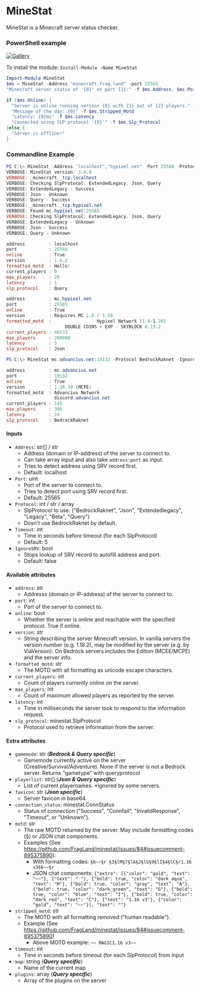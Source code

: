 # MineStat

MineStat is a Minecraft server status checker.

### PowerShell example

[![Gallery](https://img.shields.io/powershellgallery/v/MineStat?color=blue&label=PowerShell%20module&style=plastic)](https://www.powershellgallery.com/packages/MineStat/)

To install the module: `Install-Module -Name MineStat`

```powershell
Import-Module MineStat
$ms = MineStat -Address "minecraft.frag.land" -port 25565
"Minecraft server status of '{0}' on port {1}:" -f $ms.Address, $ms.Port

if ($ms.Online) {
  "Server is online running version {0} with {1} out of {2} players." -f $ms.Version, $ms.Current_Players, $ms.Max_Players
  "Message of the day: {0}" -f $ms.Stripped_Motd
  "Latency: {0}ms" -f $ms.Latency
  "Connected using SLP protocol '{0}'" -f $ms.Slp_Protocol
}else {
  "Server is offline!"
}
```

### Commandline Example

```powershell
PS C:\> MineStat -Address "localhost","hypixel.net" -Port 25568 -Protocol Extendedlegacy,Json,Query -Timeout 2 -verbose
VERBOSE: MineStat version: 3.0.0
VERBOSE: _minecraft._tcp.localhost
VERBOSE: Checking SlpProtocol: ExtendedLegacy, Json, Query
VERBOSE: ExtendedLegacy - Success
VERBOSE: Json - Unknown
VERBOSE: Query - Success
VERBOSE: _minecraft._tcp.hypixel.net
VERBOSE: Found mc.hypixel.net:25565
VERBOSE: Checking SlpProtocol: ExtendedLegacy, Json, Query
VERBOSE: ExtendedLegacy - Unknown
VERBOSE: Json - Success
VERBOSE: Query - Unknown

address         : localhost
port            : 25568
online          : True
version         : 1.6.2
formatted_motd  : Hello!
current_players : 0
max_players     : 20
latency         : 1
slp_protocol    : Query

address         : mc.hypixel.net
port            : 25565
online          : True
version         : Requires MC 1.8 / 1.20
formatted_motd  :                 Hypixel Network [1.8-1.20]
                      DOUBLE COINS + EXP - SKYBLOCK 0.19.2
current_players : 46533
max_players     : 200000
latency         : 5
slp_protocol    : Json

PS C:\> MineStat mc.advancius.net:19132 -Protocol BedrockRaknet -IgnoreSRV

address         : mc.advancius.net
port            : 19132
online          : True
version         : 1.20.10 (MCPE)
formatted_motd  : Advancius Network
                  discord.advancius.net
current_players : 145
max_players     : 300
latency         : 24
slp_protocol    : BedrockRaknet
```
#### Inputs

- `Address`: str[] / str
  - Address (domain or IP-address) of the server to connect to. 
  - Can take array input and also take `address:port` as input.
  - Tries to detect address using SRV record first.
  - Default: localhost
- `Port`: uint
  - Port of the server to connect to.
  - Tries to detect port using SRV record first.
  - Default: 25565
- `Protocol`: int / str / array
  - SlpProtocol to use. ("BedrockRaknet", "Json", "Extendedlegacy", "Legacy", "Beta", "Query")
  - Dosn't use BedrockRaknet by default.
- `Timeout`: int
  - Time in seconds before timeout (for each SlpProtocol)
  - Default: 5
- `IgnoreSRV`: bool
  - Stops lookup of SRV record to autofill address and port.
  - Default: false

#### Available attributes

- `address`: str
  - Addresss (domain or IP-address) of the server to connect to.
- `port`: int
  - Port of the server to connect to.
- `online`: bool
  - Whether the server is online and reachable with the specified protocol. True if online.
- `version`: str
  - String describing the server Minecraft version. In vanilla servers the version number (e.g. 1.18.2),
    may be modified by the server (e.g. by ViaVersion). On Bedrock servers includes the Edition (MCEE/MCPE)
    and the server info.
- `formatted_motd`: str
  - The MOTD with all formatting as unicode escape characters.
- `current_players`: int
  - Count of players currently online on the server.
- `max_players`: int
  - Count of maximum allowed players as reported by the server.
- `latency`: int
  - Time in milliseconds the server took to respond to the information request.
- `slp_protocol`: minestat.SlpProtocol
  - Protocol used to retrieve information from the server.

#### Extra attributes

- `gamemode`: str (**_Bedrock & Query specific_**)
  - Gamemode currently active on the server (Creative/Survival/Adventure). None if the server is not a Bedrock server. Returns "gametype" with queryprotocol
- `playerlist`: str[] (**_Json & Query specific_**)
  - List of current playernames. \*Ignored by some servers.
- `favicon`: str (**_Json specific_**)
  - Server favicon in base64.
- `connection_status`: minestat.ConnStatus
  - Status of connection ("Success", "Connfail", "InvalidResponse", "Timeout", or "Unknown").
- `motd`: str
  - The raw MOTD returned by the server. May include formatting codes (§) or JSON chat components.
  - Examples (See https://github.com/FragLand/minestat/issues/84#issuecomment-895375890):
    - With formatting codes: `§6~~§r §3§lM§7§lA§2§lG§9§lI§4§lC§r1.16 v3§6~~§r`
    - JSON chat components: `{"extra": [{"color": "gold", "text": "~~"}, {"text": " "}, {"bold": true, "color": "dark_aqua", "text": "M"}, {"bold": true, "color": "gray", "text": "A"}, {"bold": true, "color": "dark_green", "text": "G"}, {"bold": true, "color": "blue", "text": "I"}, {"bold": true, "color": "dark_red", "text": "C"}, {"text": "1.16 v3"}, {"color": "gold", "text": "~~"}], "text": ""}`
- `stripped_motd`: str
  - The MOTD with all formatting removed ("human readable").
  - Example (See https://github.com/FragLand/minestat/issues/84#issuecomment-895375890)
    - Above MOTD example: `~~ MAGIC1.16 v3~~`
- `timeout`: int
  - Time in seconds before timeout (for each SlpProtocol) from input
- `map`: string (**_Query specific_**)
  - Name of the current map
- `plugins`: array (**_Query specific_**)
  - Array of the plugins on the server
